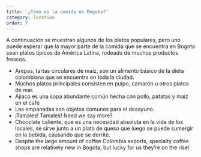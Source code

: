 ```yaml
---
title: '¿Cómo es la comida en Bogota?'
category: location
order: 7
---
```


A continuación se muestran algunos de los platos populares, pero uno puede esperar que la mayor parte de la comida que se encuentra en Bogota sean platos típicos de América Latina, rodeado de muchos productos frescos.

- Arepas, tartas circulares de maíz, son un alimento básico de la dieta colombiana que se encuentra en toda la ciudad.
- Muchos platos principales consisten en pulpo, camarón u otros platos de mar.
- Ajiaco es una sopa abundante común hecha con pollo, patatas y maíz en el café
- Las empanadas son objetos comunes para el desayuno.
- ¡Tamales! Tamales! Need we say more?
- Chocolate caliente, que es una necesidad absoluta en la vida de los locales, se sirve junto a un plato de queso que luego se puede sumergir en la bebida, causando que se derrite.
- Despite the large amount of coffee Colombia exports, specialty coffee shops are relatively new in Bogota, but lucky for us they’re on the rise!
